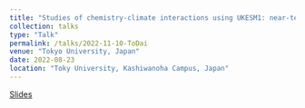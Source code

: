 ```yaml
---
title: "Studies of chemistry-climate interactions using UKESM1: near-term climate forcers of the recent past and near future"
collection: talks
type: "Talk"
permalink: /talks/2022-11-10-ToDai
venue: "Tokyo University, Japan"
date: 2022-08-23
location: "Toky University, Kashiwanoha Campus, Japan"
---
```


[Slides](https://paultgriffiths.github.io/files/2022-11-10_U_Tokyo.pdf)


